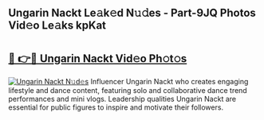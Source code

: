 ## Ungarin Nackt Le𝚊k𝚎d N𝚞𝚍es - Part-9JQ Photos Vid𝚎o Le𝚊ks kpKat

# <h2><a href="http://fb6fgg.evod.top/?m=Ungarin+Nackt">🔗 👉🔴 Ungarin Nackt Vid𝚎o Ph𝚘t𝚘s</a></h2>

[![Ungarin Nackt N𝚞d𝚎s](https://i.imgur.com/8V9OHl7.gif)](http://fb6fgg.evod.top/?m=Ungarin+Nackt)
Influencer Ungarin Nackt who creates engaging lifestyle and dance content, featuring solo and collaborative dance trend performances and mini vlogs. Leadership qualities Ungarin Nackt are essential for public figures to inspire and motivate their followers. 

